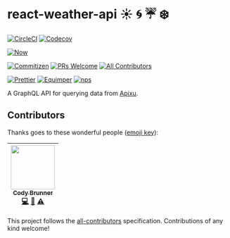 # react-weather-api :sunny: :cyclone: :umbrella: :snowflake:

[![CircleCI](https://img.shields.io/circleci/project/github/rockchalkwushock/react-weather-api.svg?style=flat-square)](https://circleci.com/gh/rockchalkwushock/react-weather-api)
[![Codecov](https://img.shields.io/codecov/c/github/rockchalkwushock/react-weather-api.svg?style=flat-square)](https://codecov.io/gh/rockchalkwushock/react-weather-api)

[![Now](https://img.shields.io/badge/deployed%20with-now--cli-orange.svg?style=flat-square)](https://github.com/zeit/now-cli)

[![Commitizen](https://img.shields.io/badge/commitizen-friendly-brightgreen.svg?style=flat-square)](http://commitizen.github.io/cz-cli/)
[![PRs Welcome](https://img.shields.io/badge/PRs-welcome-brightgreen.svg?style=flat-square)](https://github.com/rockchalkwushock/react-weather-api/pulls)
[![All Contributors](https://img.shields.io/badge/all_contributors-1-orange.svg?style=flat-square)](#contributors)

[![Prettier](https://img.shields.io/badge/styled_with-prettier-ff69b4.svg?style=flat-square)](https://github.com/prettier/prettier)
[![Equimper](https://img.shields.io/badge/code%20style-equimper-blue.svg?style=flat-square)](https://github.com/EQuimper/eslint-config-equimper)
[![nps](https://img.shields.io/badge/scripts%20run%20with-nps-blue.svg?style=flat-square)](https://github.com/kentcdodds/nps)

A GraphQL API for querying data from [Apixu](https://www.apixu.com).

## Contributors

Thanks goes to these wonderful people
([emoji key](https://github.com/kentcdodds/all-contributors#emoji-key)):

<!-- ALL-CONTRIBUTORS-LIST:START - Do not remove or modify this section -->

| [<img src="https://avatars2.githubusercontent.com/u/19720404?v=4" width="100px;"/><br /><sub><b>Cody Brunner</b></sub>](https://rcws-development.com/)<br />[💻](https://github.com/rockchalkwushock/react-weather-api/commits?author=rockchalkwushock "Code") [🎨](#design-rockchalkwushock "Design") [⚠️](https://github.com/rockchalkwushock/react-weather-api/commits?author=rockchalkwushock "Tests") |
| :--------------------------------------------------------------------------------------------------------------------------------------------------------------------------------------------------------------------------------------------------------------------------------------------------------------------------------------------------------------------------------------------------------: |


<!-- ALL-CONTRIBUTORS-LIST:END -->

This project follows the
[all-contributors](https://github.com/kentcdodds/all-contributors)
specification. Contributions of any kind welcome!
